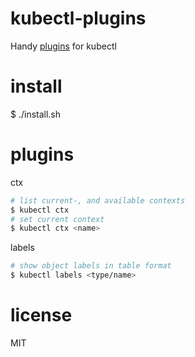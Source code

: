 # kubectl-plugins
Handy [plugins](https://kubernetes.io/docs/tasks/extend-kubectl/kubectl-plugins) for kubectl

# install
$ ./install.sh

# plugins

ctx

```bash
# list current-, and available contexts
$ kubectl ctx
# set current context
$ kubectl ctx <name>
```

labels

```bash
# show object labels in table format
$ kubectl labels <type/name>
```

# license
MIT
